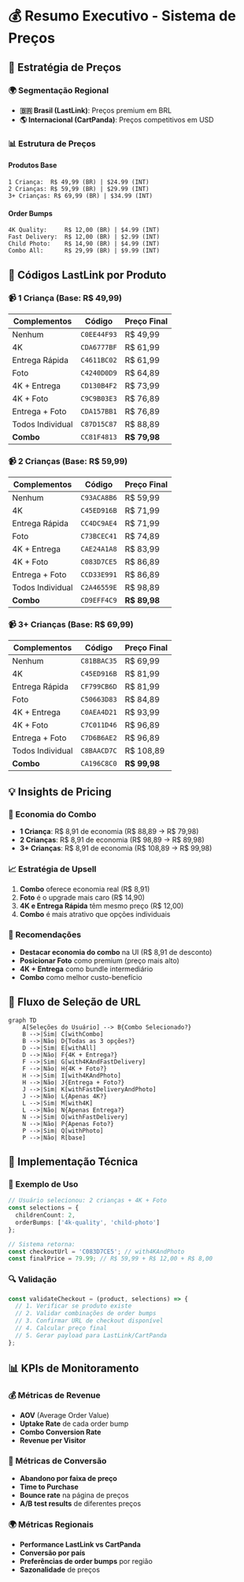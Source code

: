 # 💰 Resumo Executivo - Sistema de Preços

## 🎯 Estratégia de Preços

### 🌍 Segmentação Regional
- **🇧🇷 Brasil (LastLink)**: Preços premium em BRL
- **🌎 Internacional (CartPanda)**: Preços competitivos em USD

### 📊 Estrutura de Preços

#### Produtos Base
```
1 Criança:  R$ 49,99 (BR) | $24.99 (INT)
2 Crianças: R$ 59,99 (BR) | $29.99 (INT)  
3+ Crianças: R$ 69,99 (BR) | $34.99 (INT)
```

#### Order Bumps
```
4K Quality:     R$ 12,00 (BR) | $4.99 (INT)
Fast Delivery:  R$ 12,00 (BR) | $2.99 (INT)
Child Photo:    R$ 14,90 (BR) | $4.99 (INT)
Combo All:      R$ 29,99 (BR) | $9.99 (INT)
```

## 🔗 Códigos LastLink por Produto

### 📹 1 Criança (Base: R$ 49,99)
| Complementos | Código | Preço Final |
|--------------|--------|-------------|
| Nenhum | `C0EE44F93` | R$ 49,99 |
| 4K | `CDA6777BF` | R$ 61,99 |
| Entrega Rápida | `C4611BC02` | R$ 61,99 |
| Foto | `C4240D0D9` | R$ 64,89 |
| 4K + Entrega | `CD130B4F2` | R$ 73,99 |
| 4K + Foto | `C9C9B03E3` | R$ 76,89 |
| Entrega + Foto | `CDA157BB1` | R$ 76,89 |
| Todos Individual | `C87D15C87` | R$ 88,89 |
| **Combo** | `CC81F4813` | **R$ 79,98** |

### 📹 2 Crianças (Base: R$ 59,99)
| Complementos | Código | Preço Final |
|--------------|--------|-------------|
| Nenhum | `C93ACA8B6` | R$ 59,99 |
| 4K | `C45ED916B` | R$ 71,99 |
| Entrega Rápida | `CC4DC9AE4` | R$ 71,99 |
| Foto | `C73BCEC41` | R$ 74,89 |
| 4K + Entrega | `CAE24A1A8` | R$ 83,99 |
| 4K + Foto | `C083D7CE5` | R$ 86,89 |
| Entrega + Foto | `CCD33E991` | R$ 86,89 |
| Todos Individual | `C2A46559E` | R$ 98,89 |
| **Combo** | `CD9EFF4C9` | **R$ 89,98** |

### 📹 3+ Crianças (Base: R$ 69,99)
| Complementos | Código | Preço Final |
|--------------|--------|-------------|
| Nenhum | `C81BBAC35` | R$ 69,99 |
| 4K | `C45ED916B` | R$ 81,99 |
| Entrega Rápida | `CF799CB6D` | R$ 81,99 |
| Foto | `C50663D83` | R$ 84,89 |
| 4K + Entrega | `C0AEA4D21` | R$ 93,99 |
| 4K + Foto | `C7C011D46` | R$ 96,89 |
| Entrega + Foto | `C7D6B6AE2` | R$ 96,89 |
| Todos Individual | `C8BAACD7C` | R$ 108,89 |
| **Combo** | `CA196C8C0` | **R$ 99,98** |

## 💡 Insights de Pricing

### 🎁 Economia do Combo
- **1 Criança**: R$ 8,91 de economia (R$ 88,89 → R$ 79,98)
- **2 Crianças**: R$ 8,91 de economia (R$ 98,89 → R$ 89,98)
- **3+ Crianças**: R$ 8,91 de economia (R$ 108,89 → R$ 99,98)

### 📈 Estratégia de Upsell
1. **Combo** oferece economia real (R$ 8,91)
2. **Foto** é o upgrade mais caro (R$ 14,90)
3. **4K e Entrega Rápida** têm mesmo preço (R$ 12,00)
4. **Combo** é mais atrativo que opções individuais

### 🎯 Recomendações
- **Destacar economia do combo** na UI (R$ 8,91 de desconto)
- **Posicionar Foto** como premium (preço mais alto)
- **4K + Entrega** como bundle intermediário
- **Combo** como melhor custo-benefício

## 🔄 Fluxo de Seleção de URL

```mermaid
graph TD
    A[Seleções do Usuário] --> B{Combo Selecionado?}
    B -->|Sim| C[withCombo]
    B -->|Não| D{Todas as 3 opções?}
    D -->|Sim| E[withAll]
    D -->|Não| F{4K + Entrega?}
    F -->|Sim| G[with4KAndFastDelivery]
    F -->|Não| H{4K + Foto?}
    H -->|Sim| I[with4KAndPhoto]
    H -->|Não| J{Entrega + Foto?}
    J -->|Sim| K[withFastDeliveryAndPhoto]
    J -->|Não| L{Apenas 4K?}
    L -->|Sim| M[with4K]
    L -->|Não| N{Apenas Entrega?}
    N -->|Sim| O[withFastDelivery]
    N -->|Não| P{Apenas Foto?}
    P -->|Sim| Q[withPhoto]
    P -->|Não| R[base]
```

## 🚀 Implementação Técnica

### 📝 Exemplo de Uso
```typescript
// Usuário selecionou: 2 crianças + 4K + Foto
const selections = {
  childrenCount: 2,
  orderBumps: ['4k-quality', 'child-photo']
};

// Sistema retorna:
const checkoutUrl = 'C083D7CE5'; // with4KAndPhoto
const finalPrice = 79.99; // R$ 59,99 + R$ 12,00 + R$ 8,00
```

### 🔍 Validação
```typescript
const validateCheckout = (product, selections) => {
  // 1. Verificar se produto existe
  // 2. Validar combinações de order bumps
  // 3. Confirmar URL de checkout disponível
  // 4. Calcular preço final
  // 5. Gerar payload para LastLink/CartPanda
};
```

## 📊 KPIs de Monitoramento

### 💰 Métricas de Revenue
- **AOV** (Average Order Value)
- **Uptake Rate** de cada order bump
- **Combo Conversion Rate**
- **Revenue per Visitor**

### 🎯 Métricas de Conversão
- **Abandono por faixa de preço**
- **Time to Purchase**
- **Bounce rate** na página de preços
- **A/B test results** de diferentes preços

### 🌍 Métricas Regionais
- **Performance LastLink vs CartPanda**
- **Conversão por país**
- **Preferências de order bumps** por região
- **Sazonalidade** de preços